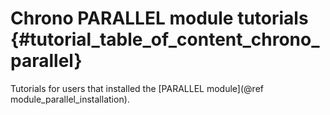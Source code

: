 Chrono PARALLEL module tutorials {#tutorial_table_of_content_chrono_parallel}
================================

Tutorials for users that installed the [PARALLEL module](@ref module_parallel_installation).
